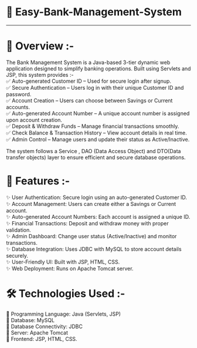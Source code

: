 # 🏦 Easy-Bank-Management-System
---
# 📌 Overview :-
The Bank Management System is a Java-based 3-tier dynamic web application designed to simplify banking operations. Built using Servlets and JSP, this system provides :- <br>
✅ Auto-generated Customer ID – Used for secure login after signup. <br>
✅ Secure Authentication – Users log in with their unique Customer ID and password. <br>
✅ Account Creation – Users can choose between Savings or Current accounts. <br>
✅ Auto-generated Account Number – A unique account number is assigned upon account creation.<br>
✅ Deposit & Withdraw Funds – Manage financial transactions smoothly.<br>
✅ Check Balance & Transaction History – View account details in real time.<br>
✅ Admin Control – Manage users and update their status as Active/Inactive.<br>

The system follows a Service , DAO (Data Access Object) and DTO(Data transfer objects) layer to ensure efficient and secure database operations.

# 🚀 Features :-
✨ User Authentication: Secure login using an auto-generated Customer ID.<br>
✨ Account Management: Users can create either a Savings or Current account.<br>
✨ Auto-generated Account Numbers: Each account is assigned a unique ID.<br>
✨ Financial Transactions: Deposit and withdraw money with proper validation.<br>
✨ Admin Dashboard: Change user status (Active/Inactive) and monitor transactions.<br>
✨ Database Integration: Uses JDBC with MySQL to store account details securely.<br>
✨ User-Friendly UI: Built with JSP, HTML, CSS.<br>
✨ Web Deployment: Runs on Apache Tomcat server.<br>

# 🛠️ Technologies Used :-
🔹 Programming Language: Java (Servlets, JSP)<br>
🔹 Database: MySQL <br>
🔹 Database Connectivity: JDBC<br>
🔹 Server: Apache Tomcat<br>
🔹 Frontend: JSP, HTML, CSS. <br>
